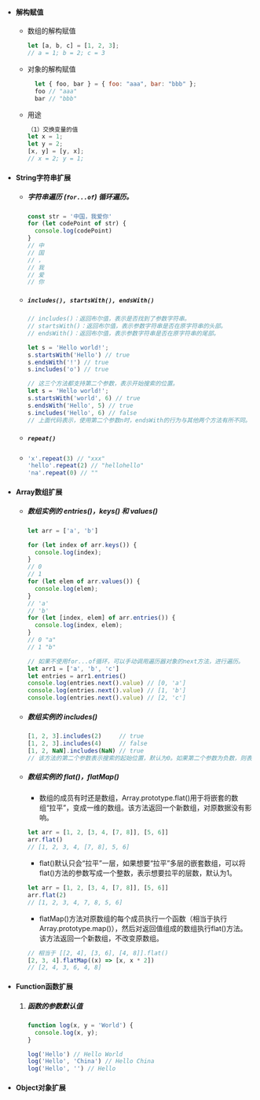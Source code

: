 * #### 解构赋值

  * 数组的解构赋值

    ```js
    let [a, b, c] = [1, 2, 3]; 
    // a = 1; b = 2; c = 3
    ```

  * 对象的解构赋值
      ```js
        let { foo, bar } = { foo: "aaa", bar: "bbb" };
        foo // "aaa"
        bar // "bbb"
      ```

  * 用途

      ```js
      （1）交换变量的值
      let x = 1;
      let y = 2;
      [x, y] = [y, x];
      // x = 2; y = 1;
      ```

* #### String字符串扩展

  * ##### 字符串遍历 (```for...of```) 循环遍历。

    ```js
    const str = '中国，我爱你'
    for (let codePoint of str) {
      console.log(codePoint)
    }
    // 中
    // 国
    // ，
    // 我
    // 爱
    // 你
    ```

  * ##### ```includes(), startsWith(), endsWith()```

    ```js
    // includes()：返回布尔值，表示是否找到了参数字符串。
    // startsWith()：返回布尔值，表示参数字符串是否在原字符串的头部。
    // endsWith()：返回布尔值，表示参数字符串是否在原字符串的尾部。
    
    let s = 'Hello world!';
    s.startsWith('Hello') // true
    s.endsWith('!') // true
    s.includes('o') // true
    
    // 这三个方法都支持第二个参数，表示开始搜索的位置。
    let s = 'Hello world!';
    s.startsWith('world', 6) // true
    s.endsWith('Hello', 5) // true
    s.includes('Hello', 6) // false
    // 上面代码表示，使用第二个参数n时，endsWith的行为与其他两个方法有所不同。它针对前n个字符，而其他两个方法针对从第n个位置直到字符串结束。
    ```

  * ##### ```repeat()```

  * ```js
    'x'.repeat(3) // "xxx"
    'hello'.repeat(2) // "hellohello"
    'na'.repeat(0) // ""
    ```

* #### Array数组扩展

  * ##### 数组实例的 entries()，keys() 和 values()

    ```js
    let arr = ['a', 'b']
    
    for (let index of arr.keys()) {
      console.log(index);
    }
    // 0 
    // 1
    for (let elem of arr.values()) {
      console.log(elem);
    }
    // 'a'
    // 'b'
    for (let [index, elem] of arr.entries()) {
      console.log(index, elem);
    }
    // 0 "a"
    // 1 "b"
    
    // 如果不使用for...of循环，可以手动调用遍历器对象的next方法，进行遍历。
    let arr1 = ['a', 'b', 'c']
    let entries = arr1.entries()
    console.log(entries.next().value) // [0, 'a']
    console.log(entries.next().value) // [1, 'b']
    console.log(entries.next().value) // [2, 'c']
    ```

  * ##### 数组实例的 includes()

    ```js
    [1, 2, 3].includes(2)     // true
    [1, 2, 3].includes(4)     // false
    [1, 2, NaN].includes(NaN) // true
    // 该方法的第二个参数表示搜索的起始位置，默认为0。如果第二个参数为负数，则表示倒数的位置，如果这时它大于数组长度（比如第二个参数为-4，但数组长度为3），则会重置为从0开始。
    ```

  * ##### 数组实例的 flat()，flatMap() 

    * 数组的成员有时还是数组，Array.prototype.flat()用于将嵌套的数组“拉平”，变成一维的数组。该方法返回一个新数组，对原数据没有影响。

    ```js
    let arr = [1, 2, [3, 4, [7, 8]], [5, 6]]
    arr.flat()
    // [1, 2, 3, 4, [7, 8], 5, 6]
    ```

    *  flat()默认只会“拉平”一层，如果想要“拉平”多层的嵌套数组，可以将flat()方法的参数写成一个整数，表示想要拉平的层数，默认为1。

    ```js
    let arr = [1, 2, [3, 4, [7, 8]], [5, 6]]
    arr.flat(2)
    // [1, 2, 3, 4, 7, 8, 5, 6]
    ```

    * flatMap()方法对原数组的每个成员执行一个函数（相当于执行Array.prototype.map()），然后对返回值组成的数组执行flat()方法。该方法返回一个新数组，不改变原数组。

    ```js
    // 相当于 [[2, 4], [3, 6], [4, 8]].flat()
    [2, 3, 4].flatMap((x) => [x, x * 2])
    // [2, 4, 3, 6, 4, 8]
    ```

* #### Function函数扩展

  1. ##### 函数的参数默认值

     ```js
     function log(x, y = 'World') {
       console.log(x, y);
     }
     
     log('Hello') // Hello World
     log('Hello', 'China') // Hello China
     log('Hello', '') // Hello
     ```

* #### Object对象扩展



